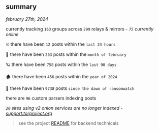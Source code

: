 
## summary
_february 27th, 2024_

currently tracking `163` groups across `299` relays & mirrors - _`75` currently online_

⏲ there have been `12` posts within the `last 24 hours`

🦈 there have been `263` posts within the `month of february`

🪐 there have been `758` posts within the `last 90 days`

🏚 there have been `456` posts within the `year of 2024`

🦕 there have been `9738` posts `since the dawn of ransomwatch`

there are `96` custom parsers indexing posts

_`20` sites using v2 onion services are no longer indexed - [support.torproject.org](https://support.torproject.org/onionservices/v2-deprecation/)_

> see the project [README](https://github.com/joshhighet/ransomwatch#ransomwatch--) for backend technicals
